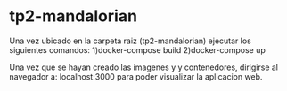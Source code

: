 # tp2-mandalorian
Una vez ubicado en la carpeta raiz (tp2-mandalorian) ejecutar los siguientes comandos:
  1)docker-compose build
  2)docker-compose up

Una vez que se hayan creado las imagenes y y contenedores, dirigirse al navegador a: localhost:3000 para poder visualizar la aplicacion web.
